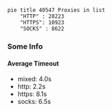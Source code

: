 
```mermaid
pie title 40547 Proxies in list
    "HTTP" : 28223
    "HTTPS": 10923
    "SOCKS" : 8622
```

### Some Info
#### Average Timeout

- mixed: 4.0s
- http: 2.2s
- https: 8.1s
- socks: 6.5s